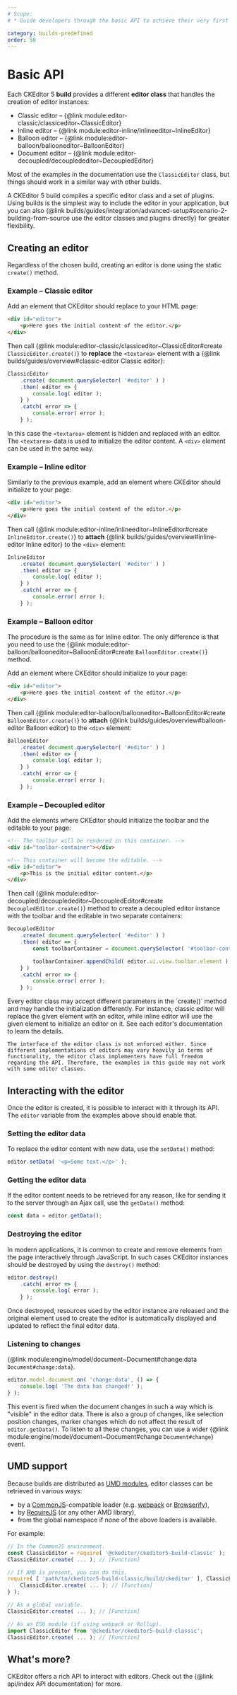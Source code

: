 ```yaml
---
# Scope:
# * Guide developers through the basic API to achieve their very first results with CKEditor.

category: builds-predefined
order: 50
---
```


# Basic API

Each CKEditor 5 **build** provides a different **editor class** that handles the creation of editor instances:

* Classic editor &ndash; {@link module:editor-classic/classiceditor~ClassicEditor}
* Inline editor &ndash; {@link module:editor-inline/inlineeditor~InlineEditor}
* Balloon editor &ndash; {@link module:editor-balloon/ballooneditor~BalloonEditor}
* Document editor &ndash; {@link module:editor-decoupled/decouplededitor~DecoupledEditor}

Most of the examples in the documentation use the `ClassicEditor` class, but things should work in a similar way with other builds.

<info-box>
	A CKEditor 5 build compiles a specific editor class and a set of plugins. Using builds is the simplest way to include the editor in your application, but you can also {@link builds/guides/integration/advanced-setup#scenario-2-building-from-source use the editor classes and plugins directly} for greater flexibility.
</info-box>

## Creating an editor

Regardless of the chosen build, creating an editor is done using the static `create()` method.

### Example – Classic editor

Add an element that CKEditor should replace to your HTML page:

```html
<div id="editor">
	<p>Here goes the initial content of the editor.</p>
</div>
```

Then call {@link module:editor-classic/classiceditor~ClassicEditor#create `ClassicEditor.create()`} to **replace** the `<textarea>` element with a {@link builds/guides/overview#classic-editor Classic editor}:

```js
ClassicEditor
	.create( document.querySelector( '#editor' ) )
	.then( editor => {
		console.log( editor );
	} )
	.catch( error => {
		console.error( error );
	} );
```

In this case the `<textarea>` element is hidden and replaced with an editor. The `<textarea>` data is used to initialize the editor content. A `<div>` element can be used in the same way.

### Example – Inline editor

Similarly to the previous example, add an element where CKEditor should initialize to your page:

```html
<div id="editor">
	<p>Here goes the initial content of the editor.</p>
</div>
```

Then call {@link module:editor-inline/inlineeditor~InlineEditor#create `InlineEditor.create()`} to **attach** {@link builds/guides/overview#inline-editor Inline editor} to the `<div>` element:

```js
InlineEditor
	.create( document.querySelector( '#editor' ) )
	.then( editor => {
		console.log( editor );
	} )
	.catch( error => {
		console.error( error );
	} );
```

### Example – Balloon editor

The procedure is the same as for Inline editor. The only difference is that you need to use the {@link module:editor-balloon/ballooneditor~BalloonEditor#create `BalloonEditor.create()`} method.

Add an element where CKEditor should initialize to your page:

```html
<div id="editor">
	<p>Here goes the initial content of the editor.</p>
</div>
```

Then call {@link module:editor-balloon/ballooneditor~BalloonEditor#create `BalloonEditor.create()`} to **attach** {@link builds/guides/overview#balloon-editor Balloon editor} to the `<div>` element:

```js
BalloonEditor
	.create( document.querySelector( '#editor' ) )
	.then( editor => {
		console.log( editor );
	} )
	.catch( error => {
		console.error( error );
	} );
```

### Example – Decoupled editor

Add the elements where CKEditor should initialize the toolbar and the editable to your page:

```html
<!-- The toolbar will be rendered in this container. -->
<div id="toolbar-container"></div>

<!-- This container will become the editable. -->
<div id="editor">
	<p>This is the initial editor content.</p>
</div>
```

Then call {@link module:editor-decoupled/decouplededitor~DecoupledEditor#create `DecoupledEditor.create()`} method to create a decoupled editor instance with the toolbar and the editable in two separate containers:

```js
DecoupledEditor
	.create( document.querySelector( '#editor' ) )
	.then( editor => {
		const toolbarContainer = document.querySelector( '#toolbar-container' );

		toolbarContainer.appendChild( editor.ui.view.toolbar.element );
	} )
	.catch( error => {
		console.error( error );
	} );
```

<info-box tip>
	Every editor class may accept different parameters in the `create()` method and may handle the initialization differently. For instance, classic editor will replace the given element with an editor, while inline editor will use the given element to initialize an editor on it. See each editor's documentation to learn the details.

	The interface of the editor class is not enforced either. Since different implementations of editors may vary heavily in terms of functionality, the editor class implementers have full freedom regarding the API. Therefore, the examples in this guide may not work with some editor classes.
</info-box>

## Interacting with the editor

Once the editor is created, it is possible to interact with it through its API. The `editor` variable from the examples above should enable that.

### Setting the editor data

To replace the editor content with new data, use the `setData()` method:

```js
editor.setData( '<p>Some text.</p>' );
```

### Getting the editor data

If the editor content needs to be retrieved for any reason, like for sending it to the server through an Ajax call, use the `getData()` method:

```js
const data = editor.getData();
```

### Destroying the editor

In modern applications, it is common to create and remove elements from the page interactively through JavaScript. In such cases CKEditor instances should be destroyed by using the `destroy()` method:

```js
editor.destroy()
	.catch( error => {
		console.log( error );
	} );
```

Once destroyed, resources used by the editor instance are released and the original element used to create the editor is automatically displayed and updated to reflect the final editor data.

### Listening to changes

{@link module:engine/model/document~Document#change:data `Document#change:data`}.

```js
editor.model.document.on( 'change:data', () => {
    console.log( 'The data has changed!' );
} );
```

This event is fired when the document changes in such a way which is "visible" in the editor data. There is also a group of changes, like selection position changes, marker changes which do not affect the result of `editor.getData()`. To listen to all these changes, you can use a wider {@link module:engine/model/document~Document#change `Document#change`} event.

## UMD support

Because builds are distributed as [UMD modules](https://github.com/umdjs/umd), editor classes can be retrieved in various ways:

* by a [CommonJS](http://wiki.commonjs.org/wiki/CommonJS)-compatible loader (e.g. [webpack](https://webpack.js.org) or [Browserify](http://browserify.org/)),
* by [RequireJS](http://requirejs.org/) (or any other AMD library),
* from the global namespace if none of the above loaders is available.

For example:

```js
// In the CommonJS environment.
const ClassicEditor = require( '@ckeditor/ckeditor5-build-classic' );
ClassicEditor.create( ... ); // [Function]

// If AMD is present, you can do this.
require( [ 'path/to/ckeditor5-build-classic/build/ckeditor' ], ClassicEditor => {
	ClassicEditor.create( ... ); // [Function]
} );

// As a global variable.
ClassicEditor.create( ... ); // [Function]

// As an ES6 module (if using webpack or Rollup).
import ClassicEditor from '@ckeditor/ckeditor5-build-classic';
ClassicEditor.create( ... ); // [Function]
```

## What's more?

CKEditor offers a rich API to interact with editors. Check out the {@link api/index API documentation} for more.
